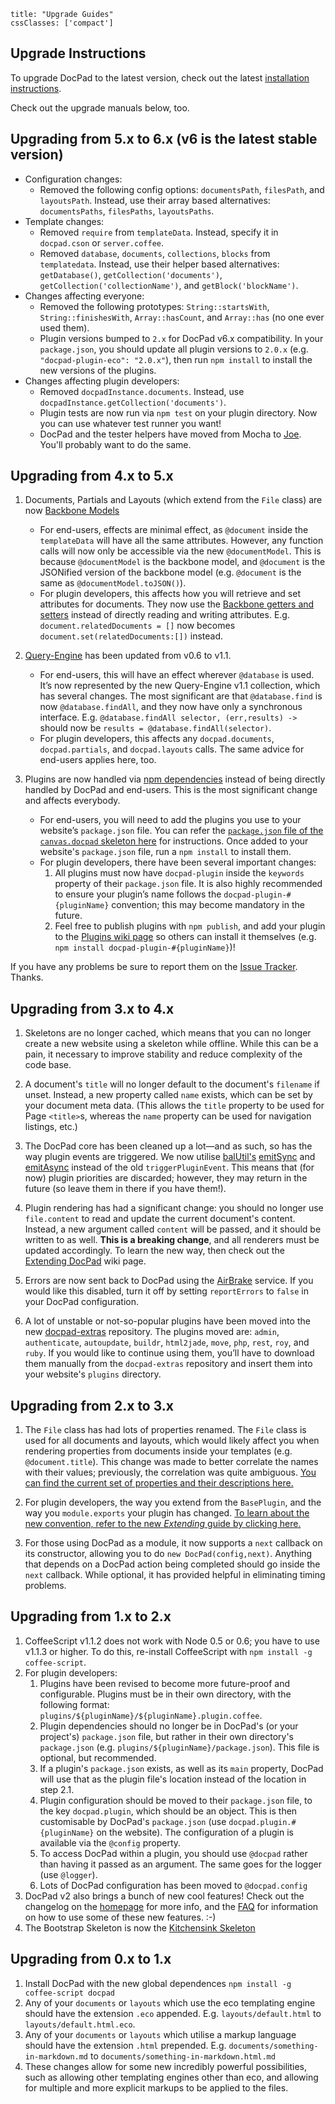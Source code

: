 ```
title: "Upgrade Guides"
cssClasses: ['compact']
```


## Upgrade Instructions

To upgrade DocPad to the latest version, check out the latest [installation instructions](/docpad/install).

Check out the upgrade manuals below, too.


## Upgrading from 5.x to 6.x (v6 is the latest stable version)

- Configuration changes:
	- Removed the following config options: `documentsPath`, `filesPath`, and `layoutsPath`. Instead, use their array based alternatives: `documentsPaths`, `filesPaths`, `layoutsPaths`.
- Template changes:
	- Removed `require` from `templateData`. Instead, specify it in `docpad.cson` or `server.coffee`.
	- Removed `database`, `documents`, `collections`, `blocks` from `templatedata`. Instead, use their helper based alternatives: `getDatabase()`, `getCollection('documents')`, `getCollection('collectionName')`, and `getBlock('blockName')`.
- Changes affecting everyone:
	- Removed the following prototypes: `String::startsWith`, `String::finishesWith`, `Array::hasCount`, and `Array::has` (no one ever used them).
	- Plugin versions bumped to `2.x` for DocPad v6.x compatibility. In your `package.json`, you should update all plugin versions to `2.0.x` (e.g. `"docpad-plugin-eco": "2.0.x"`), then run `npm install` to install the new versions of the plugins.
- Changes affecting plugin developers:
	- Removed `docpadInstance.documents`. Instead, use `docpadInstance.getCollection('documents')`.
	- Plugin tests are now run via `npm test` on your plugin directory. Now you can use whatever test runner you want!
	- DocPad and the tester helpers have moved from Mocha to [Joe](http://github.com/bevry/joe). You'll probably want to do the same.


## Upgrading from 4.x to 5.x

1. Documents, Partials and Layouts (which extend from the `File` class) are now [Backbone Models](http://documentcloud.github.com/backbone/#Model)
	- For end-users, effects are minimal effect, as `@document` inside the `templateData` will have all the same attributes. However, any function calls will now only be accessible via the new `@documentModel`. This is because `@documentModel` is the backbone model, and `@document` is the JSONified version of the backbone model (e.g. `@document` is the same as `@documentModel.toJSON()`).
	- For plugin developers, this affects how you will retrieve and set attributes for documents. They now use the [Backbone getters and setters](http://documentcloud.github.com/backbone/#Model-get) instead of directly reading and writing attributes. E.g. `document.relatedDocuments = []` now becomes `document.set(relatedDocuments:[])` instead.

2. [Query-Engine](https://github.com/bevry/query-engine) has been updated from v0.6 to v1.1.
	- For end-users, this will have an effect wherever `@database` is used. It’s now represented by the new Query-Engine v1.1 collection, which has several changes. The most significant are that  `@database.find` is now `@database.findAll`, and they now have only a synchronous interface. E.g. `@database.findAll selector, (err,results) ->` should now be `results = @database.findAll(selector)`.
	- For plugin developers, this affects any `docpad.documents`, `docpad.partials`, and `docpad.layouts` calls. The same advice for end-users applies here, too.

3. Plugins are now handled via [npm dependencies](http://npmjs.org/doc/json.html#dependencies) instead of being directly handled by DocPad and end-users. This is the most significant change and affects everybody.
	- For end-users, you will need to add the plugins you use to your website’s `package.json` file. You can refer the [`package.json` file of the `canvas.docpad` skeleton here](https://github.com/bevry/canvas.docpad/blob/docpad-5.x/package.json#L30-43) for instructions. Once added to your website's `package.json` file, run a `npm install` to install them.
	- For plugin developers, there have been several important changes:
		1. All plugins must now have `docpad-plugin` inside the `keywords` property of their `package.json` file. It is also highly recommended to ensure your plugin’s name follows the `docpad-plugin-#{pluginName}` convention; this may become mandatory in the future.
		2. Feel free to publish plugins with `npm publish`, and add your plugin to the [Plugins wiki page](/docpad/plugins) so others can install it themselves (e.g. `npm install docpad-plugin-#{pluginName}`)!

If you have any problems be sure to report them on the [Issue Tracker](/issues). Thanks.


## Upgrading from 3.x to 4.x

1. Skeletons are no longer cached, which means that you can no longer create a new website using a skeleton while offline. While this can be a pain, it necessary to improve stability and reduce complexity of the code base.

2. A document's `title` will no longer default to the document's `filename` if unset. Instead, a new property called `name` exists, which can be set by your document meta data. (This allows the `title` property to be used for Page `<title>`s, whereas the `name` property can be used for navigation listings, etc.)

3. The DocPad core has been cleaned up a lot—and as such, so has the way plugin events are triggered. We now utilise [balUtil's](https://github.com/balupton/bal-util.npm) [emitSync](https://github.com/balupton/bal-util.npm/blob/master/lib/events.coffee#L257) and [emitAsync](https://github.com/balupton/bal-util.npm/blob/master/lib/events.coffee#L241) instead of the old `triggerPluginEvent`. This means that (for now) plugin priorities are discarded; however, they may return in the future (so leave them in there if you have them!).

4. Plugin rendering has had a significant change: you should no longer use `file.content` to read and update the current document's content. Instead, a new argument called `content` will be passed, and it should be written to as well. **This is a breaking change**, and all renderers must be updated accordingly. To learn the new way, then check out the [Extending DocPad](/docpad/extend) wiki page.

5. Errors are now sent back to DocPad using the [AirBrake](http://airbrake.io) service. If you would like this disabled, turn it off by setting `reportErrors` to `false` in your DocPad configuration.

6. A lot of unstable or not-so-popular plugins have been moved into the new [docpad-extras](https://github.com/bevry/docpad-extras) repository. The plugins moved are: `admin`, `authenticate`, `autoupdate`, `buildr`, `html2jade`, `move`, `php`, `rest`, `roy`, and `ruby`. If you would like to continue using them, you’ll have to download them manually from the `docpad-extras` repository and insert them into your website's `plugins` directory.


## Upgrading from 2.x to 3.x

1. The `File` class has had lots of properties renamed. The `File` class is used for all documents and layouts, which would likely affect you when rendering properties from documents inside your templates (e.g. `@document.title`). This change was made to better correlate the names with their values; previously, the correlation was quite ambiguous. [You can find the current set of properties and their descriptions here.](https://github.com/bevry/docpad/blob/master/lib/file.coffee#L12)

2. For plugin developers, the way you extend from the `BasePlugin`, and the way you `module.exports` your plugin has changed. [To learn about the new convention, refer to the new _Extending_ guide by clicking here.](/docpad/extend)

3. For those using DocPad as a module, it now supports a `next` callback on its constructor, allowing you to do `new DocPad(config,next)`. Anything that depends on a DocPad action being completed should go inside the `next` callback. While optional, it has provided helpful in eliminating timing problems.

## Upgrading from 1.x to 2.x

1. CoffeeScript v1.1.2 does not work with Node 0.5 or 0.6; you have to use v1.1.3 or higher. To do this, re-install CoffeeScript with `npm install -g coffee-script`.
2. For plugin developers:
	1. Plugins have been revised to become more future-proof and configurable. Plugins must be in their own directory, with the following format: `plugins/${pluginName}/${pluginName}.plugin.coffee`.
	2. Plugin dependencies should no longer be in DocPad's (or your project's) `package.json` file, but rather in their own directory's `package.json` (e.g. `plugins/${pluginName}/package.json`). This file is optional, but recommended.
	3. If a plugin's `package.json` exists, as well as its `main` property, DocPad will use that as the plugin file's location instead of the location in step 2.1.
	4. Plugin configuration should be moved to their `package.json` file, to the key `docpad.plugin`, which should be an object. This is then customisable by DocPad's `package.json` (use `docpad.plugin.#{pluginName}` on the website). The configuration of a plugin is available via the `@config` property.
	5. To access DocPad within a plugin, you should use `@docpad` rather than having it passed as an argument. The same goes for the logger (use `@logger`).
	6. Lots of DocPad configuration has been moved to `@docpad.config`
3. DocPad v2 also brings a bunch of new cool features! Check out the changelog on the [homepage](https://github.com/balupton/docpad) for more info, and the [FAQ](https://github.com/balupton/docpad/wiki/FAQ) for information on how to use some of these new features. :-)
4. The Bootstrap Skeleton is now the [Kitchensink Skeleton](https://github.com/balupton/kitchensink.docpad)


## Upgrading from 0.x to 1.x

1. Install DocPad with the new global dependences `npm install -g coffee-script docpad`
2. Any of your `documents` or `layouts` which use the eco templating engine should have the extension `.eco` appended. E.g. `layouts/default.html` to `layouts/default.html.eco`.
3. Any of your `documents` or `layouts` which utilise a markup language should have the extension `.html` prepended. E.g. `documents/something-in-markdown.md` to `documents/something-in-markdown.html.md`
4. These changes allow for some new incredibly powerful possibilities, such as allowing other templating engines other than eco, and allowing for multiple and more explicit markups to be applied to the files.